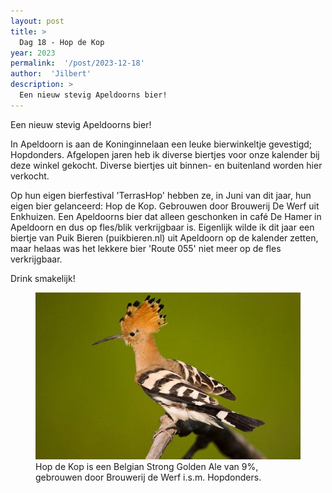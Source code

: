 ```yaml
---
layout: post
title: >
  Dag 18 - Hop de Kop
year: 2023
permalink:  '/post/2023-12-18'
author:  'Jilbert'
description: >
  Een nieuw stevig Apeldoorns bier!
---
```

<p class='intro'><span class='dropcap'>E</span>en nieuw stevig Apeldoorns bier!</p>

In Apeldoorn is aan de Koninginnelaan een leuke bierwinkeltje gevestigd; Hopdonders. Afgelopen jaren heb ik diverse biertjes voor onze kalender bij deze winkel gekocht. Diverse biertjes uit binnen- en buitenland worden hier verkocht.

Op hun eigen bierfestival 'TerrasHop' hebben ze, in Juni van dit jaar, hun eigen bier gelanceerd: Hop de Kop. Gebrouwen door Brouwerij De Werf uit Enkhuizen.
Een Apeldoorns bier dat alleen geschonken in café De Hamer in Apeldoorn en dus op fles/blik verkrijgbaar is.
Eigenlijk wilde ik dit jaar een biertje van Puik Bieren (puikbieren.nl) uit Apeldoorn op de kalender zetten, maar helaas was het lekkere bier 'Route 055' niet meer op de fles verkrijgbaar.

Drink smakelijk!


<figure><img src='/assets/img/beer_2023-12-18.jpg' alt=''/> <figcaption>Hop de Kop is een Belgian Strong Golden Ale van 9%, gebrouwen door Brouwerij de Werf i.s.m. Hopdonders.</figcaption></figure>
